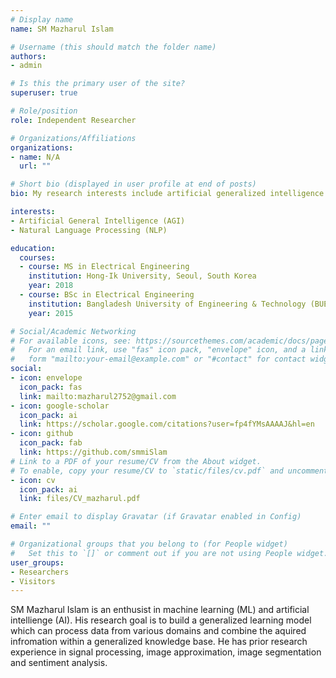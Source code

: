 ```yaml
---
# Display name
name: SM Mazharul Islam

# Username (this should match the folder name)
authors:
- admin

# Is this the primary user of the site?
superuser: true

# Role/position
role: Independent Researcher

# Organizations/Affiliations
organizations:
- name: N/A
  url: ""

# Short bio (displayed in user profile at end of posts)
bio: My research interests include artificial generalized intelligence and natural language processing.

interests:
- Artificial General Intelligence (AGI)
- Natural Language Processing (NLP)

education:
  courses:
  - course: MS in Electrical Engineering
    institution: Hong-Ik University, Seoul, South Korea
    year: 2018
  - course: BSc in Electrical Engineering
    institution: Bangladesh University of Engineering & Technology (BUET)
    year: 2015

# Social/Academic Networking
# For available icons, see: https://sourcethemes.com/academic/docs/page-builder/#icons
#   For an email link, use "fas" icon pack, "envelope" icon, and a link in the
#   form "mailto:your-email@example.com" or "#contact" for contact widget.
social:
- icon: envelope
  icon_pack: fas
  link: mailto:mazharul2752@gmail.com
- icon: google-scholar
  icon_pack: ai
  link: https://scholar.google.com/citations?user=fp4fYMsAAAAJ&hl=en
- icon: github
  icon_pack: fab
  link: https://github.com/smmiSlam
# Link to a PDF of your resume/CV from the About widget.
# To enable, copy your resume/CV to `static/files/cv.pdf` and uncomment the lines below.
- icon: cv
  icon_pack: ai
  link: files/CV_mazharul.pdf

# Enter email to display Gravatar (if Gravatar enabled in Config)
email: ""

# Organizational groups that you belong to (for People widget)
#   Set this to `[]` or comment out if you are not using People widget.
user_groups:
- Researchers
- Visitors
---
```


SM Mazharul Islam is an enthusist in machine learning (ML) and artificial intellienge (AI). His research goal is to build a generalized learning model which can process data from various domains and combine the aquired infromation within a generalized knowledge base. He has prior research experience in signal processing, image approximation, image segmentation and sentiment analysis.
